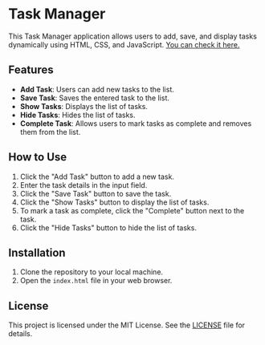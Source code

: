 # Task Manager

This Task Manager application allows users to add, save, and display tasks dynamically using HTML, CSS, and JavaScript. [You can check it here.](https://nima-nourinejad.github.io/Task-Manager/)




## Features

- **Add Task**: Users can add new tasks to the list.
- **Save Task**: Saves the entered task to the list.
- **Show Tasks**: Displays the list of tasks.
- **Hide Tasks**: Hides the list of tasks.
- **Complete Task**: Allows users to mark tasks as complete and removes them from the list.

## How to Use

1. Click the "Add Task" button to add a new task.
2. Enter the task details in the input field.
3. Click the "Save Task" button to save the task.
4. Click the "Show Tasks" button to display the list of tasks.
5. To mark a task as complete, click the "Complete" button next to the task.
6. Click the "Hide Tasks" button to hide the list of tasks.

## Installation

1. Clone the repository to your local machine.
2. Open the `index.html` file in your web browser.

## License

This project is licensed under the MIT License. See the [LICENSE](LICENSE) file for details.



